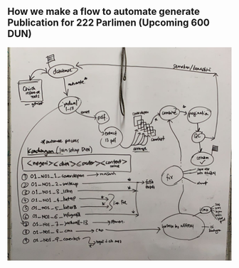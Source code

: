 ## How we make a flow to automate generate Publication for 222 Parlimen (Upcoming 600 DUN)

![alt text](https://raw.githubusercontent.com/booluckgmie/training/main/generate%20book/flow_bookgenerate.jpg "Flow Automate Publication")
